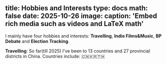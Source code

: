 title: Hobbies and Interests
type: docs
math: false
date: 2025-10-26
image:
  caption: 'Embed rich media such as videos and LaTeX math'
---

I mainly have four hobbies and interests: **Travelling**, **Indie Films&Music**, **BP Debate** and **Election Tracking**.

**Travelling**: So far(till 2025) I've been to 13 countries and 27 provincial districts in China. Countries include: 🇨🇳🇰🇷🇹🇭

